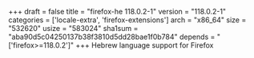 +++
draft = false
title = "firefox-he 118.0.2-1"
version = "118.0.2-1"
categories = ['locale-extra', 'firefox-extensions']
arch = "x86_64"
size = "532620"
usize = "583024"
sha1sum = "aba90d5c04250137b38f3810d5dd28bae1f0b784"
depends = "['firefox>=118.0.2']"
+++
Hebrew language support for Firefox